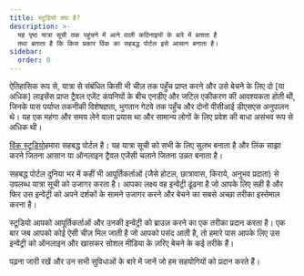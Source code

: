 ```yaml
---
title: स्टूडियो क्या है?
description: >-
  यह पृष्ठ यात्रा सूची तक पहुंचने में आने वाली कठिनाइयों के बारे में बताता है
  तथा बताता है कि किस प्रकार विंक का सहबद्ध पोर्टल इसे आसान बनाता है।
sidebar:
  order: 0
---
```

ऐतिहासिक रूप से, यात्रा से संबंधित किसी भी चीज़ तक पहुँच प्राप्त करने और उसे बेचने के लिए दो \[या अधिक] लाइसेंस प्राप्त ट्रैवल एजेंट कंपनियों के बीच एनडीए और जटिल एकीकरण की आवश्यकता होती थी, जिनके पास पर्याप्त तकनीकी विशेषज्ञता, भुगतान गेटवे तक पहुँच और दोनों पीसीआई डीएसएस अनुपालन थे। यह एक महंगा और समय लेने वाला प्रयास था और सामान्य लोगों के लिए प्रवेश की बाधा असंभव रूप से अधिक थी।

[विंक स्टूडियो](https://studio.wink.travel)हमारा सहबद्ध पोर्टल है। यह यात्रा सूची को सभी के लिए सुलभ बनाता है और लिंक साझा करने जितना आसान या ऑनलाइन ट्रैवल एजेंसी चलाने जितना उन्नत बनाता है।

सहबद्ध पोर्टल दुनिया भर में कहीं भी आपूर्तिकर्ताओं (जैसे होटल, छात्रावास, किराये, अनुभव प्रदाता) से उपलब्ध यात्रा सूची को उजागर करता है। आपका लक्ष्य वह इन्वेंट्री ढूंढना है जो आपके लिए सही है और फिर उस इन्वेंट्री को अपने दर्शकों के सामने उजागर करने और बेचने का सबसे अच्छा तरीका इस्तेमाल करना है।

स्टूडियो आपको आपूर्तिकर्ताओं और उनकी इन्वेंट्री को ब्राउज़ करने का एक तरीका प्रदान करता है। एक बार जब आपको कोई ऐसी चीज़ मिल जाती है जो आपको पसंद आती है, तो हमारे पास आपके लिए उस इन्वेंट्री को ऑनलाइन और खासकर सोशल मीडिया के ज़रिए बेचने के कई तरीके हैं।

पढ़ना जारी रखें और उन सभी सुविधाओं के बारे में जानें जो हम सहयोगियों को प्रदान करते हैं।

